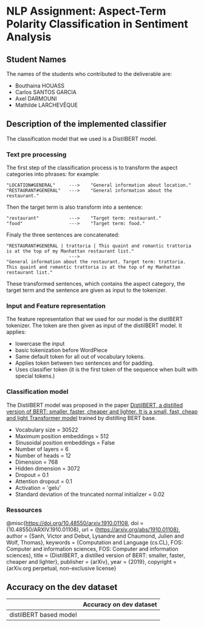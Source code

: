 # NLP Assignment: Aspect-Term Polarity Classification in Sentiment Analysis

## Student Names
The names of the students who contributed to the deliverable are:
- Bouthaina HOUASS
- Carlos SANTOS GARCIA
- Axel DARMOUNI
- Mathilde LARCHEVÊQUE

## Description of the implemented classifier 

The classification model that we used is a DistilBERT model. 

### Text pre processing 

The first step of the classification process is to transform the aspect categories into phrases: for example:
```
"LOCATION#GENERAL"     --->    "General information about location."
"RESTAURANT#GENERAL"   --->    "General information about the restaurant."
```

Then the target term is also transform into a sentence:
```
"restaurant"           --->    "Target term: restaurant."
"food"                 --->    "Target term: food."
```

Finaly the three sentences are concatenated:
```
"RESTAURANT#GENERAL | trattoria | This quaint and romantic trattoria is at the top of my Manhattan restaurant list."
                       ---> 
"General information about the restaurant. Target term: trattoria. This quaint and romantic trattoria is at the top of my Manhattan restaurant list."
```

These transformed sentences, which contains the aspect category, the target term and the sentence are given as input to the tokenizer.

### Input and Feature representation

The feature representation that we used for our model is the distlBERT tokenizer. The token are then given as input of the distilBERT model. It applies:
- lowercase the input
- basic tokenization before WordPiece
- Same default token for all out of vocabulary tokens.
- Applies token between two sentences and for padding.
- Uses classifier token (it is the first token of the sequence when built with special tokens.)

### Classification model

The DistilBERT model was proposed in the paper <ins>DistilBERT, a distilled version of BERT: smaller, faster, cheaper and lighter. It is a small, fast, cheap and light Transformer model</ins> trained by distilling BERT base. 

- Vocabulary size = 30522
- Maximum position embeddings = 512
- Sinusoidal position embeddings = False
- Number of layers = 6
- Number of heads = 12
- Dimension = 768
- Hidden dimension = 3072
- Dropout = 0.1
- Attention dropout = 0.1
- Activation = 'gelu'
- Standard deviation of the truncated normal initializer = 0.02


### Ressources

@misc{https://doi.org/10.48550/arxiv.1910.01108,
    doi = {10.48550/ARXIV.1910.01108},
    url = {https://arxiv.org/abs/1910.01108},
    author = {Sanh,  Victor and Debut,  Lysandre and Chaumond,  Julien and Wolf,  Thomas},
    keywords = {Computation and Language (cs.CL),  FOS: Computer and information sciences,  FOS: Computer and information sciences},
    title = {DistilBERT,  a distilled version of BERT: smaller,  faster,  cheaper and lighter},
    publisher = {arXiv},
    year = {2019},
    copyright = {arXiv.org perpetual,  non-exclusive license}

## Accuracy on the dev dataset

|                        | Accuracy on dev dataset |
|------------------------|-------------------------|
| distilBERT based model |                         |


    
